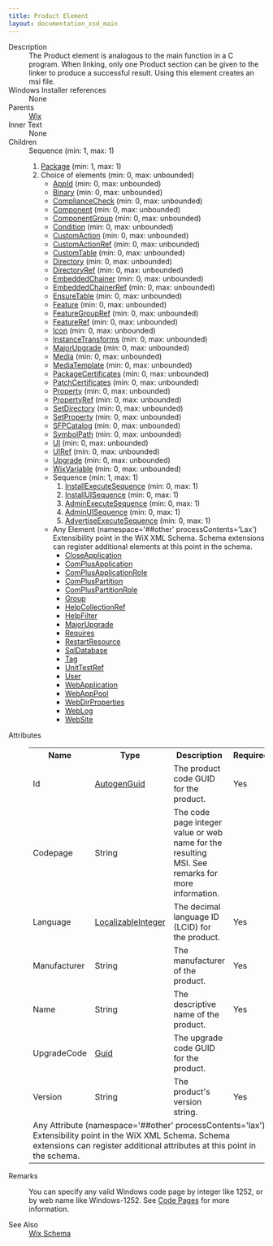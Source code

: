 ```yaml
---
title: Product Element
layout: documentation_xsd_main
---
```

<dl>
  <dt>Description</dt>
  <dd>         The Product element is analogous to the main function in a C program.  When linking, only one Product section         can be given to the linker to produce a successful result.  Using this element creates an msi file.       </dd>
  <dt>Windows Installer references</dt>
  <dd>None</dd>
  <dt>Parents</dt>
  <dd>
    <a href="../wix/wix">Wix</a>
  </dd>
  <dt>Inner Text</dt>
  <dd>None</dd>
  <dt>Children</dt>
  <dd>Sequence (min: 1, max: 1)<ol><li><a href="../wix/package">Package</a> (min: 1, max: 1)</li><li>Choice of elements (min: 0, max: unbounded)<ul><li><a href="../wix/appid">AppId</a> (min: 0, max: unbounded)</li><li><a href="../wix/binary">Binary</a> (min: 0, max: unbounded)</li><li><a href="../wix/compliancecheck">ComplianceCheck</a> (min: 0, max: unbounded)</li><li><a href="../wix/component">Component</a> (min: 0, max: unbounded)</li><li><a href="../wix/componentgroup">ComponentGroup</a> (min: 0, max: unbounded)</li><li><a href="../wix/condition">Condition</a> (min: 0, max: unbounded)</li><li><a href="../wix/customaction">CustomAction</a> (min: 0, max: unbounded)</li><li><a href="../wix/customactionref">CustomActionRef</a> (min: 0, max: unbounded)</li><li><a href="../wix/customtable">CustomTable</a> (min: 0, max: unbounded)</li><li><a href="../wix/directory">Directory</a> (min: 0, max: unbounded)</li><li><a href="../wix/directoryref">DirectoryRef</a> (min: 0, max: unbounded)</li><li><a href="../wix/embeddedchainer">EmbeddedChainer</a> (min: 0, max: unbounded)</li><li><a href="../wix/embeddedchainerref">EmbeddedChainerRef</a> (min: 0, max: unbounded)</li><li><a href="../wix/ensuretable">EnsureTable</a> (min: 0, max: unbounded)</li><li><a href="../wix/feature">Feature</a> (min: 0, max: unbounded)</li><li><a href="../wix/featuregroupref">FeatureGroupRef</a> (min: 0, max: unbounded)</li><li><a href="../wix/featureref">FeatureRef</a> (min: 0, max: unbounded)</li><li><a href="../wix/icon">Icon</a> (min: 0, max: unbounded)</li><li><a href="../wix/instancetransforms">InstanceTransforms</a> (min: 0, max: unbounded)</li><li><a href="../wix/majorupgrade">MajorUpgrade</a> (min: 0, max: unbounded)</li><li><a href="../wix/media">Media</a> (min: 0, max: unbounded)</li><li><a href="../wix/mediatemplate">MediaTemplate</a> (min: 0, max: unbounded)</li><li><a href="../wix/packagecertificates">PackageCertificates</a> (min: 0, max: unbounded)</li><li><a href="../wix/patchcertificates">PatchCertificates</a> (min: 0, max: unbounded)</li><li><a href="../wix/property">Property</a> (min: 0, max: unbounded)</li><li><a href="../wix/propertyref">PropertyRef</a> (min: 0, max: unbounded)</li><li><a href="../wix/setdirectory">SetDirectory</a> (min: 0, max: unbounded)</li><li><a href="../wix/setproperty">SetProperty</a> (min: 0, max: unbounded)</li><li><a href="../wix/sfpcatalog">SFPCatalog</a> (min: 0, max: unbounded)</li><li><a href="../wix/symbolpath">SymbolPath</a> (min: 0, max: unbounded)</li><li><a href="../wix/ui">UI</a> (min: 0, max: unbounded)</li><li><a href="../wix/uiref">UIRef</a> (min: 0, max: unbounded)</li><li><a href="../wix/upgrade">Upgrade</a> (min: 0, max: unbounded)</li><li><a href="../wix/wixvariable">WixVariable</a> (min: 0, max: unbounded)</li><li>Sequence (min: 1, max: 1)<ol><li><a href="../wix/installexecutesequence">InstallExecuteSequence</a> (min: 0, max: 1)</li><li><a href="../wix/installuisequence">InstallUISequence</a> (min: 0, max: 1)</li><li><a href="../wix/adminexecutesequence">AdminExecuteSequence</a> (min: 0, max: 1)</li><li><a href="../wix/adminuisequence">AdminUISequence</a> (min: 0, max: 1)</li><li><a href="../wix/advertiseexecutesequence">AdvertiseExecuteSequence</a> (min: 0, max: 1)</li></ol></li><li><span class="extension">Any Element (namespace='##other' processContents='Lax')                              Extensibility point in the WiX XML Schema.  Schema extensions can register additional                             elements at this point in the schema.                         </span><ul><li><a href="../util/closeapplication" class="extension">CloseApplication</a></li><li><a href="../complus/complusapplication" class="extension">ComPlusApplication</a></li><li><a href="../complus/complusapplicationrole" class="extension">ComPlusApplicationRole</a></li><li><a href="../complus/compluspartition" class="extension">ComPlusPartition</a></li><li><a href="../complus/compluspartitionrole" class="extension">ComPlusPartitionRole</a></li><li><a href="../util/group" class="extension">Group</a></li><li><a href="../vs/helpcollectionref" class="extension">HelpCollectionRef</a></li><li><a href="../vs/helpfilter" class="extension">HelpFilter</a></li><li><a href="../wix/majorupgrade">MajorUpgrade</a></li><li><a href="../dependency/requires" class="extension">Requires</a></li><li><a href="../util/restartresource" class="extension">RestartResource</a></li><li><a href="../sql/sqldatabase" class="extension">SqlDatabase</a></li><li><a href="../tag/tag" class="extension">Tag</a></li><li><a href="../lux/unittestref" class="extension">UnitTestRef</a></li><li><a href="../util/user" class="extension">User</a></li><li><a href="../iis/webapplication" class="extension">WebApplication</a></li><li><a href="../iis/webapppool" class="extension">WebAppPool</a></li><li><a href="../iis/webdirproperties" class="extension">WebDirProperties</a></li><li><a href="../iis/weblog" class="extension">WebLog</a></li><li><a href="../iis/website" class="extension">WebSite</a></li></ul></li></ul></li></ol></dd>
  <dt>Attributes</dt>
  <dd>
    <table cellspacing="0" cellpadding="0" class="schema">
      <tr>
        <th width="15%">Name</th>
        <th width="15%">Type</th>
        <th width="65%">Description</th>
        <th width="15%">Required</th>
      </tr>
      <tr>
        <td>Id</td>
        <td><a href="../wix/simple_type_autogenguid">AutogenGuid</a></td>
        <td>The product code GUID for the product.</td>
        <td>Yes</td>
      </tr>
      <tr>
        <td>Codepage</td>
        <td>String</td>
        <td>The code page integer value or web name for the resulting MSI. See remarks for more information.</td>
        <td>&nbsp;</td>
      </tr>
      <tr>
        <td>Language</td>
        <td><a href="../wix/simple_type_localizableinteger">LocalizableInteger</a></td>
        <td>The decimal language ID (LCID) for the product.</td>
        <td>Yes</td>
      </tr>
      <tr>
        <td>Manufacturer</td>
        <td>String</td>
        <td>The manufacturer of the product.</td>
        <td>Yes</td>
      </tr>
      <tr>
        <td>Name</td>
        <td>String</td>
        <td>The descriptive name of the product.</td>
        <td>Yes</td>
      </tr>
      <tr>
        <td>UpgradeCode</td>
        <td><a href="../wix/simple_type_guid">Guid</a></td>
        <td>The upgrade code GUID for the product.</td>
        <td>&nbsp;</td>
      </tr>
      <tr>
        <td>Version</td>
        <td>String</td>
        <td>The product's version string.</td>
        <td>Yes</td>
      </tr>
      <tr>
        <td colspan="4">
          <span class="extension">Any Attribute (namespace='##other' processContents='lax')                      Extensibility point in the WiX XML Schema.  Schema extensions can register additional                     attributes at this point in the schema.                 </span>
        </td>
      </tr>
    </table>
  </dd>
  <dt>Remarks</dt>
  <dd><p>You can specify any valid Windows code page by integer like 1252, or by web name like Windows-1252. See <a href="../../overview/codepage">Code Pages</a> for more information.</p></dd>
  <dt>See Also</dt>
  <dd>
    <a href="../wix">Wix Schema</a>
  </dd>
</dl>
